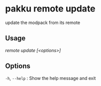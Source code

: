 # pakku remote update

update the modpack from its remote

## Usage

<snippet id="snippet-cmd">

<var name="cmd">remote update</var>
<var name="params">[&lt;options&gt;] </var>
<include from="_template_cmd.md" element-id="template-cmd"/>

</snippet>

## Options

<snippet id="snippet-options-all">

`-h`, `--help`
: Show the help message and exit

</snippet>
